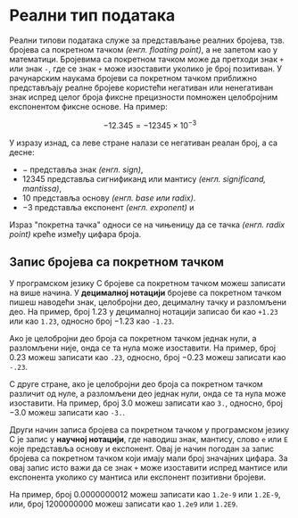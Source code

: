 # Реални тип података

Реални типови података служе за представљање реалних бројева, тзв. бројева са
покретном тачком *(енгл. floating point)*, а не запетом као у математици.
Бројевима са покретном тачком може да претходи знак `+` или знак `-`, где се
знак `+` може изоставити уколико је број позитиван. У рачунарским наукама
бројеви са покретном тачком приближно представљају реалне бројеве користећи
негативан или ненегативан знак испред целог броја фиксне прецизности помножен
целобројним експонентом фиксне основе. На пример:

$$-12.345=-12345\times{10^{-3}}$$

У изразу изнад, са леве стране налази се негативан реалан број, а са десне:

- $-$ представља знак *(енгл. sign)*,
- $12345$ представља сигнификанд или мантису *(енгл. significand, mantissa)*,
- $10$ представља основу *(енгл. base или radix)*.
- $-3$ представља експонент *(енгл. exponent)* и

Израз "покретна тачка" односи се на чињеницу да се тачка *(енгл. radix point)*
креће између цифара броја.

## Запис бројева са покретном тачком

У програмском језику C бројеве са покретном тачком можеш записати на више
начина. У **децималној нотацији** бројеве са покретном тачком пишеш наводећи
знак, целобројни део, децималну тачку и разломљени део. На пример, број $1.23$
у децималној нотацији записао би као `+1.23` или као `1.23`, односно број
$-1.23$ као `-1.23`.

Ако је целобројни део броја са покретном тачком једнак нули, а разломљени није,
онда се та нула може изоставити. На пример, број $0.23$ можеш записати као
`.23`, односно, број $-0.23$ можеш записати као `-.23`.

С друге стране, ако је целобројни део броја са покретном тачком различит од
нуле, а разломљени део једнак нули, онда се та нула може изоставити. На пример,
број $3.0$ можеш записати као `3.`, односно, број $-3.0$ можеш записати као
`-3.`.

Други начин записа бројева са покретном тачком у програмском језику C је запис
у **научној нотацији**, где наводиш знак, мантису, слово `е` или `E` које
представља основу и експонент. Овај је начин погодан за запис бројева са
покретном тачком који имају мали број значајних цифара. За овај запис исто важи
да се знак `+` може изоставити испред мантисе или експонента уколико су мантиса
или експонент позитивни бројеви.

На пример, број $0.0000000012$ можеш записати као `1.2e-9` или `1.2E-9`, или,
број $1200000000$ можеш записати као `1.2e9` или `1.2E9`.
